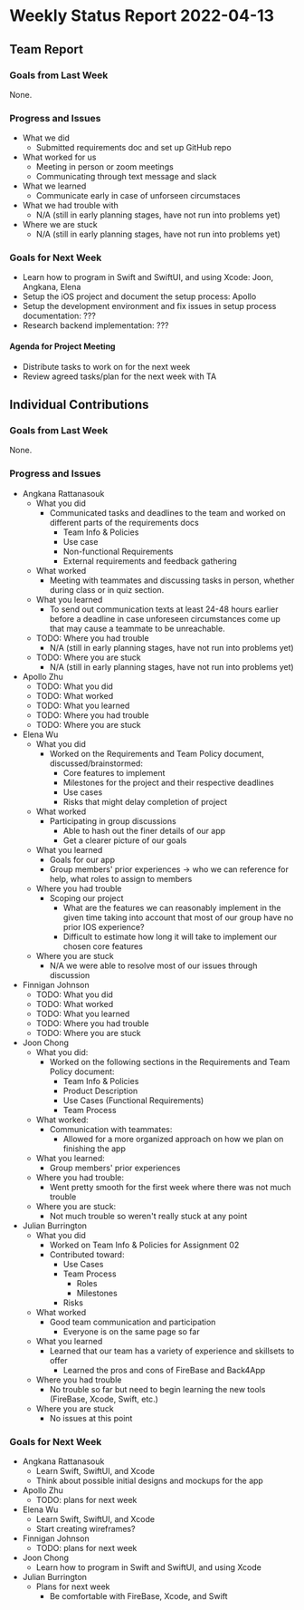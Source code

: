 # Weekly Status Report 2022-04-13

## Team Report

### Goals from Last Week

None.

### Progress and Issues

- What we did
    - Submitted requirements doc and set up GitHub repo
- What worked for us
    - Meeting in person or zoom meetings
    - Communicating through text message and slack
- What we learned
    - Communicate early in case of unforseen circumstaces
- What we had trouble with
    - N/A (still in early planning stages, have not run into problems yet) 
- Where we are stuck
    - N/A (still in early planning stages, have not run into problems yet) 

### Goals for Next Week

- Learn how to program in Swift and SwiftUI, and using Xcode: Joon, Angkana, Elena
- Setup the iOS project and document the setup process: Apollo
- Setup the development environment and fix issues in setup process documentation: ???
- Research backend implementation: ???

#### Agenda for Project Meeting

- Distribute tasks to work on for the next week
- Review agreed tasks/plan for the next week with TA

## Individual Contributions

### Goals from Last Week

None.

### Progress and Issues

- Angkana Rattanasouk
    - What you did
        - Communicated tasks and deadlines to the team and worked on different parts of the requirements docs
            - Team Info & Policies
            - Use case
            - Non-functional Requirements
            - External requirements and feedback gathering
    - What worked
        - Meeting with teammates and discussing tasks in person, whether during class or in quiz section.
    - What you learned
        - To send out communication texts at least 24-48 hours earlier before a deadline in case unforeseen circumstances come up that may cause a teammate to be unreachable. 
    - TODO: Where you had trouble
        - N/A (still in early planning stages, have not run into problems yet) 
    - TODO: Where you are stuck
        - N/A (still in early planning stages, have not run into problems yet) 
- Apollo Zhu
    - TODO: What you did
    - TODO: What worked
    - TODO: What you learned
    - TODO: Where you had trouble
    - TODO: Where you are stuck
- Elena Wu
    - What you did
        - Worked on the Requirements and Team Policy document, discussed/brainstormed:
            - Core features to implement
            - Milestones for the project and their respective deadlines
            - Use cases 
            - Risks that might delay completion of project
    - What worked
        - Participating in group discussions
            - Able to hash out the finer details of our app
            - Get a clearer picture of our goals 
    - What you learned
        - Goals for our app
        - Group members' prior experiences -> who we can reference for help, what roles to assign to members 
    - Where you had trouble
        - Scoping our project
            - What are the features we can reasonably implement in the given time taking into account that most of our group have no prior IOS experience?
            - Difficult to estimate how long it will take to implement our chosen core features
    - Where you are stuck
        - N/A we were able to resolve most of our issues through discussion
- Finnigan Johnson
    - TODO: What you did
    - TODO: What worked
    - TODO: What you learned
    - TODO: Where you had trouble
    - TODO: Where you are stuck
- Joon Chong
    - What you did:
        - Worked on the following sections in the Requirements and Team Policy document:
            - Team Info & Policies
            - Product Description
            - Use Cases (Functional Requirements)
            - Team Process
    - What worked:
        - Communication with teammates:
            - Allowed for a more organized approach on how we plan on finishing the app
    - What you learned:
        - Group members' prior experiences 
    - Where you had trouble:
        -  Went pretty smooth for the first week where there was not much trouble 
    - Where you are stuck:
        - Not much trouble so weren't really stuck at any point
- Julian Burrington
    - What you did
        - Worked on Team Info & Policies for Assignment 02
        - Contributed toward:
            - Use Cases
            - Team Process
                - Roles
                - Milestones
            - Risks
    - What worked
        - Good team communication and participation
            - Everyone is on the same page so far
    - What you learned
        - Learned that our team has a variety of experience and skillsets to offer
            - Learned the pros and cons of FireBase and Back4App
    - Where you had trouble
        - No trouble so far but need to begin learning the new tools (FireBase, Xcode, Swift, etc.)
    - Where you are stuck
        - No issues at this point

### Goals for Next Week

- Angkana Rattanasouk
    - Learn Swift, SwiftUI, and Xcode
    - Think about possible initial designs and mockups for the app
- Apollo Zhu
    - TODO: plans for next week
- Elena Wu
    - Learn Swift, SwiftUI, and Xcode
    - Start creating wireframes?
- Finnigan Johnson
    - TODO: plans for next week
- Joon Chong
    - Learn how to program in Swift and SwiftUI, and using Xcode
- Julian Burrington
    - Plans for next week
        - Be comfortable with FireBase, Xcode, and Swift
